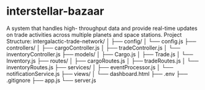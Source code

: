 # interstellar-bazaar
A system that handles high- throughput data and provide real-time updates on trade activities across multiple planets and space stations.
Project Structure:
intergalactic-trade-network/
│
├── config/
│   └── config.js
├── controllers/
│   ├── cargoController.js
│   ├── tradeController.js
│   └── inventoryController.js
├── models/
│   ├── Cargo.js
│   ├── Trade.js
│   └── Inventory.js
├── routes/
│   ├── cargoRoutes.js
│   ├── tradeRoutes.js
│   └── inventoryRoutes.js
├── services/
│   ├── eventProcessor.js
│   └── notificationService.js
├── views/
│   └── dashboard.html
├── .env
├── .gitignore
├── app.js
└── server.js
